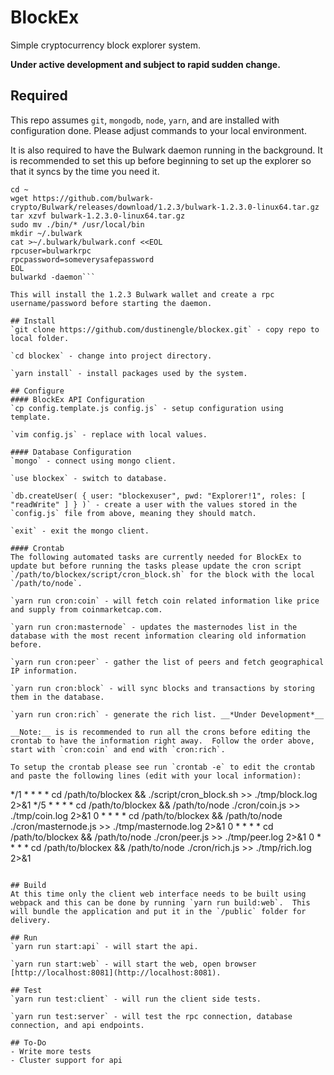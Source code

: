 # BlockEx
Simple cryptocurrency block explorer system.

__Under active development and subject to rapid sudden change.__

## Required
This repo assumes `git`, `mongodb`, `node`, `yarn`, and are installed with configuration done.  Please adjust commands to your local environment. 

It is also required to have the Bulwark daemon running in the background. It is recommended to set this up before beginning to set up the explorer so that it syncs by the time you need it.

```
cd ~ 
wget https://github.com/bulwark-crypto/Bulwark/releases/download/1.2.3/bulwark-1.2.3.0-linux64.tar.gz 
tar xzvf bulwark-1.2.3.0-linux64.tar.gz 
sudo mv ./bin/* /usr/local/bin  
mkdir ~/.bulwark  
cat >~/.bulwark/bulwark.conf <<EOL  
rpcuser=bulwarkrpc  
rpcpassword=someverysafepassword  
EOL 
bulwarkd -daemon```

This will install the 1.2.3 Bulwark wallet and create a rpc username/password before starting the daemon.

## Install
`git clone https://github.com/dustinengle/blockex.git` - copy repo to local folder.

`cd blockex` - change into project directory.

`yarn install` - install packages used by the system.

## Configure
#### BlockEx API Configuration
`cp config.template.js config.js` - setup configuration using template.

`vim config.js` - replace with local values.

#### Database Configuration
`mongo` - connect using mongo client.

`use blockex` - switch to database.

`db.createUser( { user: "blockexuser", pwd: "Explorer!1", roles: [ "readWrite" ] } )` - create a user with the values stored in the `config.js` file from above, meaning they should match.

`exit` - exit the mongo client.

#### Crontab
The following automated tasks are currently needed for BlockEx to update but before running the tasks please update the cron script `/path/to/blockex/script/cron_block.sh` for the block with the local `/path/to/node`.

`yarn run cron:coin` - will fetch coin related information like price and supply from coinmarketcap.com.

`yarn run cron:masternode` - updates the masternodes list in the database with the most recent information clearing old information before.

`yarn run cron:peer` - gather the list of peers and fetch geographical IP information.

`yarn run cron:block` - will sync blocks and transactions by storing them in the database.

`yarn run cron:rich` - generate the rich list. __*Under Development*__

__Note:__ is is recommended to run all the crons before editing the crontab to have the information right away.  Follow the order above, start with `cron:coin` and end with `cron:rich`.

To setup the crontab please see run `crontab -e` to edit the crontab and paste the following lines (edit with your local information):
```
*/1 * * * * cd /path/to/blockex && ./script/cron_block.sh >> ./tmp/block.log 2>&1
*/5 * * * * cd /path/to/blockex && /path/to/node ./cron/coin.js >> ./tmp/coin.log 2>&1
0 * * * * cd /path/to/blockex && /path/to/node ./cron/masternode.js >> ./tmp/masternode.log 2>&1
0 * * * * cd /path/to/blockex && /path/to/node ./cron/peer.js >> ./tmp/peer.log 2>&1
0 * * * * cd /path/to/blockex && /path/to/node ./cron/rich.js >> ./tmp/rich.log 2>&1
```

## Build
At this time only the client web interface needs to be built using webpack and this can be done by running `yarn run build:web`.  This will bundle the application and put it in the `/public` folder for delivery.

## Run
`yarn run start:api` - will start the api.

`yarn run start:web` - will start the web, open browser [http://localhost:8081](http://localhost:8081).

## Test
`yarn run test:client` - will run the client side tests.

`yarn run test:server` - will test the rpc connection, database connection, and api endpoints.

## To-Do
- Write more tests
- Cluster support for api
